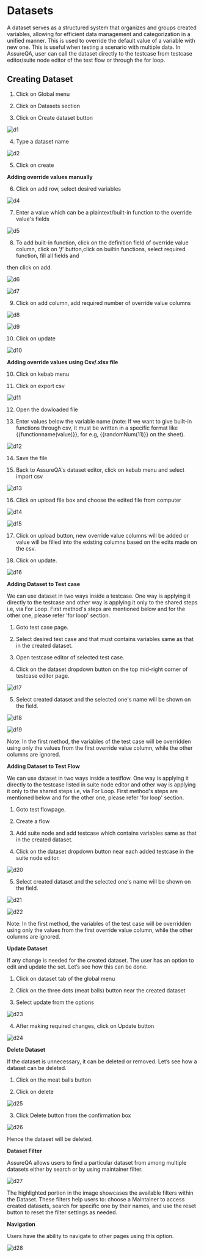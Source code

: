 ﻿ # Datasets

 A dataset serves as a structured system that organizes and groups created variables, allowing for efficient data management and categorization in a unified manner. This is used to override the default value of a variable with new one. This is useful when testing a scenario with multiple data. In AssureQA, user can call the dataset directly to the testcase from testcase editor/suite node editor of the test flow or through the for loop.

 ## Creating Dataset

 1. Click on Global menu 
 
 2. Click on Datasets section 
 
 3. Click on Create dataset button 

 ![d1](/DatasetImages/d1.png)

 4. Type a dataset name

 ![d2](/DatasetImages/d2.png)

 5. Click on create
 
 **Adding override values manually**

 6. Click on add row, select desired variables
 
 ![d4](/DatasetImages/d4.png)
 
 7. Enter a value which can be a plaintext/built-in function to the override value's fields
 
 ![d5](/DatasetImages/d5.png)

 8. To add built-in function, click on the definition field of override value column, click on '*f*' button,click on builtin functions, select required function, fill all fields and 
   
 then click on add.
 
 ![d6](/DatasetImages/d6.png)
 
 ![d7](/DatasetImages/d7.png)
 
 9. Click on add column, add required number of override value columns
 
 ![d8](/DatasetImages/d8.png)
 
 ![d9](/DatasetImages/d9.png)
 
 10. Click on update
 
 ![d10](/DatasetImages/d10.png)
 
 **Adding override values using Csv/.xlsx file**
 
 10. Click on kebab menu
 
 11. Click on export csv
 
 ![d11](/DatasetImages/d11.png)
 
 12. Open the dowloaded file
 
 13. Enter values below the variable name (note: If we want to give built-in functions through csv, it must be written in a specific format like {{functionname(value)}}, for e.g, {{randomNum(11)}} on the sheet).
 
 ![d12](/DatasetImages/d12.png)

 14. Save the file
 
 15. Back to AssureQA's dataset editor, click on kebab menu and select import csv
 
 ![d13](/DatasetImages/d13.png)
 
 16. Click on upload file box and choose the edited file from computer 
 
 ![d14](/DatasetImages/d14.png)
 
 ![d15](/DatasetImages/d15.png)
 
 17. Click on upload button, new override value columns will be added or value will be filled into the existing columns based on the edits made on the csv.
 
 18. Click on update.

 ![d16](/DatasetImages/d16.png)

 **Adding Dataset to Test case**

 We can use dataset in two ways inside a testcase. One way is applying it directly to the testcase and other way is applying it only to the shared steps i.e, via For Loop. First method's steps are mentioned below and for the other one, please refer 'for loop' section.

 1. Goto test case page.
 
 2. Select desired test case and that must contains variables same as that in the created dataset.
 
 3. Open testcase editor of selected test case. 
 
 4. Click on the dataset dropdown button on the top mid-right corner of testcase editor page.
 
 ![d17](/DatasetImages/d17.png)
 
 5. Select created dataset and the selected one's name will be shown on the field.

 ![d18](/DatasetImages/d18.png)
 
 ![d19](/DatasetImages/d19.png)

 Note: In the first method, the variables of the test case will be overridden using only the values from the first override value column, while the other columns are ignored.


 **Adding Dataset to Test Flow**

 We can use dataset in two ways inside a testflow. One way is applying it directly to the testcase listed in suite node editor and other way is applying it only to the shared steps i.e, via For Loop. First method's steps are mentioned below and for the other one, please refer 'for loop' section.

 1. Goto test flowpage.
 
 2. Create a flow
 
 3. Add suite node and add testcase which contains variables same as that in the created dataset.
 
 4. Click on the dataset dropdown button near each added testcase in the suite node editor.
 
 ![d20](/DatasetImages/d20.png)
 
 5. Select created dataset and the selected one's name will be shown on the field.

![d21](/DatasetImages/d21.png)

![d22](/DatasetImages/d22.png)

Note: In the first method, the variables of the test case will be overridden using only the values from the first override value column, while the other columns are ignored.

**Update Dataset**

If any change is needed for the created dataset. The user has an option to edit and update the set. Let’s see how this can be done.


1. Click on dataset tab of the global menu

2. Click on the three dots (meat balls) button near the created dataset

3. Select update from the options

![d23](/DatasetImages/d23.png)

4. After making required changes, click on Update button

![d24](/DatasetImages/d24.png)

**Delete Dataset**

If the dataset is unnecessary, it can be deleted or removed. Let’s see how a dataset can be deleted.

1. Click on the meat balls button

2. Click on delete

![d25](/DatasetImages/d25.png)

3. Click Delete button from the confirmation box

![d26](/DatasetImages/d26.png)

Hence the dataset will be deleted.

**Dataset Filter**

AssureQA allows users to find a particular dataset from among multiple datasets either by search or by using maintainer filter.

![d27](/DatasetImages/d27.png)

The highlighted portion in the image showcases the available filters within the Dataset. These filters help users to: choose a Maintainer to access created datasets, search for specific one by their names, and use the reset button to reset the filter settings as needed.

**Navigation**

Users have the ability to navigate to other pages using this option.

![d28](/DatasetImages/d28.png)
